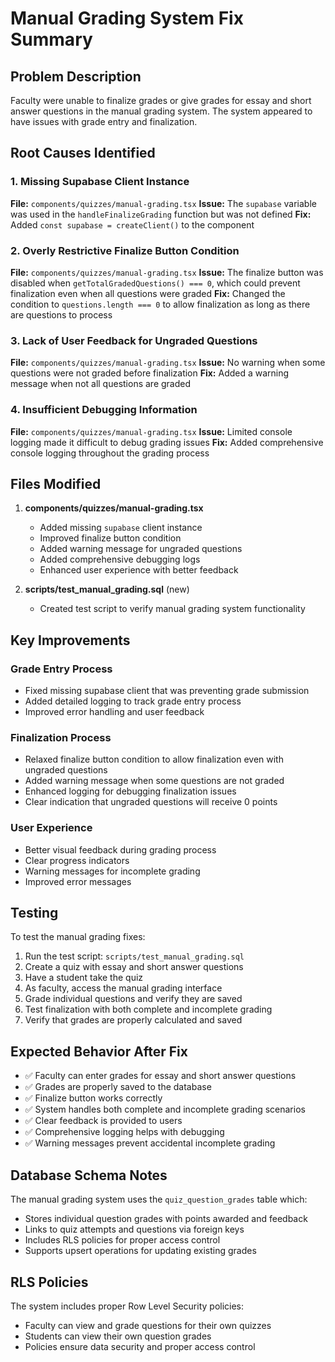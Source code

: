 # Manual Grading System Fix Summary

## Problem Description
Faculty were unable to finalize grades or give grades for essay and short answer questions in the manual grading system. The system appeared to have issues with grade entry and finalization.

## Root Causes Identified

### 1. Missing Supabase Client Instance
**File:** `components/quizzes/manual-grading.tsx`
**Issue:** The `supabase` variable was used in the `handleFinalizeGrading` function but was not defined
**Fix:** Added `const supabase = createClient()` to the component

### 2. Overly Restrictive Finalize Button Condition
**File:** `components/quizzes/manual-grading.tsx`
**Issue:** The finalize button was disabled when `getTotalGradedQuestions() === 0`, which could prevent finalization even when all questions were graded
**Fix:** Changed the condition to `questions.length === 0` to allow finalization as long as there are questions to process

### 3. Lack of User Feedback for Ungraded Questions
**File:** `components/quizzes/manual-grading.tsx`
**Issue:** No warning when some questions were not graded before finalization
**Fix:** Added a warning message when not all questions are graded

### 4. Insufficient Debugging Information
**File:** `components/quizzes/manual-grading.tsx`
**Issue:** Limited console logging made it difficult to debug grading issues
**Fix:** Added comprehensive console logging throughout the grading process

## Files Modified

1. **components/quizzes/manual-grading.tsx**
   - Added missing `supabase` client instance
   - Improved finalize button condition
   - Added warning message for ungraded questions
   - Added comprehensive debugging logs
   - Enhanced user experience with better feedback

2. **scripts/test_manual_grading.sql** (new)
   - Created test script to verify manual grading system functionality

## Key Improvements

### Grade Entry Process
- Fixed missing supabase client that was preventing grade submission
- Added detailed logging to track grade entry process
- Improved error handling and user feedback

### Finalization Process
- Relaxed finalize button condition to allow finalization even with ungraded questions
- Added warning message when some questions are not graded
- Enhanced logging for debugging finalization issues
- Clear indication that ungraded questions will receive 0 points

### User Experience
- Better visual feedback during grading process
- Clear progress indicators
- Warning messages for incomplete grading
- Improved error messages

## Testing

To test the manual grading fixes:

1. Run the test script: `scripts/test_manual_grading.sql`
2. Create a quiz with essay and short answer questions
3. Have a student take the quiz
4. As faculty, access the manual grading interface
5. Grade individual questions and verify they are saved
6. Test finalization with both complete and incomplete grading
7. Verify that grades are properly calculated and saved

## Expected Behavior After Fix

- ✅ Faculty can enter grades for essay and short answer questions
- ✅ Grades are properly saved to the database
- ✅ Finalize button works correctly
- ✅ System handles both complete and incomplete grading scenarios
- ✅ Clear feedback is provided to users
- ✅ Comprehensive logging helps with debugging
- ✅ Warning messages prevent accidental incomplete grading

## Database Schema Notes

The manual grading system uses the `quiz_question_grades` table which:
- Stores individual question grades with points awarded and feedback
- Links to quiz attempts and questions via foreign keys
- Includes RLS policies for proper access control
- Supports upsert operations for updating existing grades

## RLS Policies

The system includes proper Row Level Security policies:
- Faculty can view and grade questions for their own quizzes
- Students can view their own question grades
- Policies ensure data security and proper access control






























